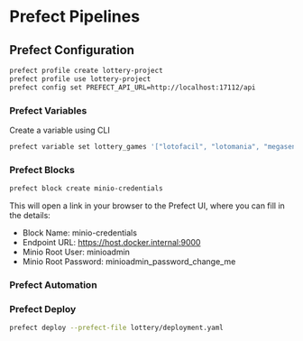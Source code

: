 # Prefect Pipelines


## Prefect Configuration

```sh
prefect profile create lottery-project
prefect profile use lottery-project
prefect config set PREFECT_API_URL=http://localhost:17112/api
```

### Prefect Variables
Create a variable using CLI
```sh
prefect variable set lottery_games '["lotofacil", "lotomania", "megasena", "quina", "loteca", "duplasena", "diadesorte", "supersete"]'
```

### Prefect Blocks
```sh
prefect block create minio-credentials
```
This will open a link in your browser to the Prefect UI, where you can fill in the details:
- Block Name: minio-credentials
- Endpoint URL: https://host.docker.internal:9000
- Minio Root User: minioadmin
- Minio Root Password: minioadmin_password_change_me

### Prefect Automation


### Prefect Deploy
```sh
prefect deploy --prefect-file lottery/deployment.yaml  
```
